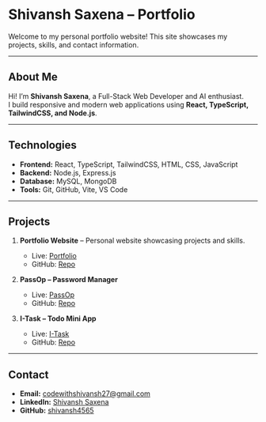 
# Shivansh Saxena – Portfolio

Welcome to my personal portfolio website! This site showcases my projects, skills, and contact information.

---

## About Me

Hi! I’m **Shivansh Saxena**, a Full-Stack Web Developer and AI enthusiast.  
I build responsive and modern web applications using **React, TypeScript, TailwindCSS, and Node.js**.

---

## Technologies

- **Frontend:** React, TypeScript, TailwindCSS, HTML, CSS, JavaScript  
- **Backend:** Node.js, Express.js  
- **Database:** MySQL, MongoDB  
- **Tools:** Git, GitHub, Vite, VS Code  

---

## Projects

1. **Portfolio Website** – Personal website showcasing projects and skills.  
   - Live: [Portfolio](https://portfolio-eta-ten-39.vercel.app/)  
   - GitHub: [Repo](https://github.com/shivansh4565/portfolio)

2. **PassOp – Password Manager**  
   - Live: [PassOp](https://passop-wheat.vercel.app/)  
   - GitHub: [Repo](https://github.com/shivansh4565/PassOp)

3. **I-Task – Todo Mini App**  
   - Live: [I-Task](https://i-task-khaki.vercel.app/)  
   - GitHub: [Repo](https://github.com/shivansh4565/I-Task)

---

## Contact

- **Email:** codewithshivansh27@gmail.com  
- **LinkedIn:** [Shivansh Saxena](https://www.linkedin.com/in/shivansh4565)  
- **GitHub:** [shivansh4565](https://github.com/shivansh4565)
